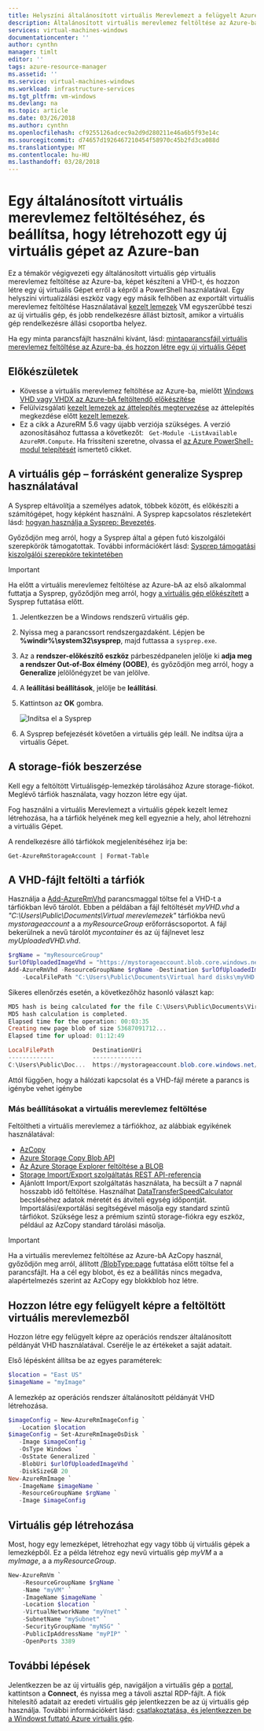 ```yaml
---
title: Helyszíni általánosított virtuális Merevlemezt a felügyelt Azure virtuális gép létrehozása |} Microsoft Docs
description: Általánosított virtuális merevlemez feltöltése az Azure-ba, és ennek segítségével létrehozott egy új virtuális gépet, a Resource Manager üzembe helyezési modellben.
services: virtual-machines-windows
documentationcenter: ''
author: cynthn
manager: timlt
editor: ''
tags: azure-resource-manager
ms.assetid: ''
ms.service: virtual-machines-windows
ms.workload: infrastructure-services
ms.tgt_pltfrm: vm-windows
ms.devlang: na
ms.topic: article
ms.date: 03/26/2018
ms.author: cynthn
ms.openlocfilehash: cf9255126adcec9a2d9d280211e46a6b5f93e14c
ms.sourcegitcommit: d74657d1926467210454f58970c45b2fd3ca088d
ms.translationtype: MT
ms.contentlocale: hu-HU
ms.lasthandoff: 03/28/2018
---
```

# <a name="upload-a-generalized-vhd-and-use-it-to-create-new-vms-in-azure"></a>Egy általánosított virtuális merevlemez feltöltéséhez, és beállítsa, hogy létrehozott egy új virtuális gépet az Azure-ban

Ez a témakör végigvezeti egy általánosított virtuális gép virtuális merevlemez feltöltése az Azure-ba, képet készíteni a VHD-t, és hozzon létre egy új virtuális Gépet erről a képről a PowerShell használatával. Egy helyszíni virtualizálási eszköz vagy egy másik felhőben az exportált virtuális merevlemez feltöltése Használatával [kezelt lemezek](managed-disks-overview.md) VM egyszerűbbé teszi az új virtuális gép, és jobb rendelkezésre állást biztosít, amikor a virtuális gép rendelkezésre állási csoportba helyez. 

Ha egy minta parancsfájlt használni kívánt, lásd: [mintaparancsfájl virtuális merevlemez feltöltése az Azure-ba, és hozzon létre egy új virtuális Gépet](../scripts/virtual-machines-windows-powershell-upload-generalized-script.md)

## <a name="before-you-begin"></a>Előkészületek

- Kövesse a virtuális merevlemez feltöltése az Azure-ba, mielőtt [Windows VHD vagy VHDX az Azure-bA feltöltendő előkészítése](prepare-for-upload-vhd-image.md?toc=%2fazure%2fvirtual-machines%2fwindows%2ftoc.json)
- Felülvizsgálati [kezelt lemezek az áttelepítés megtervezése](on-prem-to-azure.md#plan-for-the-migration-to-managed-disks) az áttelepítés megkezdése előtt [kezelt lemezek](managed-disks-overview.md).
- Ez a cikk a AzureRM 5.6 vagy újabb verziója szükséges. A verzió azonosításához futtassa a következőt: ` Get-Module -ListAvailable AzureRM.Compute`. Ha frissíteni szeretne, olvassa el [az Azure PowerShell-modul telepítését](/powershell/azure/install-azurerm-ps) ismertető cikket.


## <a name="generalize-the-source-vm-using-sysprep"></a>A virtuális gép – forrásként generalize Sysprep használatával

A Sysprep eltávolítja a személyes adatok, többek között, és előkészíti a számítógépet, hogy képként használni. A Sysprep kapcsolatos részletekért lásd: [hogyan használja a Sysprep: Bevezetés](http://technet.microsoft.com/library/bb457073.aspx).

Győződjön meg arról, hogy a Sysprep által a gépen futó kiszolgálói szerepkörök támogatottak. További információkért lásd: [Sysprep támogatási kiszolgálói szerepköre tekintetében](https://msdn.microsoft.com/windows/hardware/commercialize/manufacture/desktop/sysprep-support-for-server-roles)

> [!IMPORTANT]
> Ha előtt a virtuális merevlemez feltöltése az Azure-bA az első alkalommal futtatja a Sysprep, győződjön meg arról, hogy [a virtuális gép előkészített](prepare-for-upload-vhd-image.md?toc=%2fazure%2fvirtual-machines%2fwindows%2ftoc.json) a Sysprep futtatása előtt. 
> 
> 

1. Jelentkezzen be a Windows rendszerű virtuális gép.
2. Nyissa meg a parancssort rendszergazdaként. Lépjen be **%windir%\system32\sysprep**, majd futtassa a `sysprep.exe`.
3. Az a **rendszer-előkészítő eszköz** párbeszédpanelen jelölje ki **adja meg a rendszer Out-of-Box élmény (OOBE)**, és győződjön meg arról, hogy a **Generalize** jelölőnégyzet be van jelölve.
4. A **leállítási beállítások**, jelölje be **leállítási**.
5. Kattintson az **OK** gombra.
   
    ![Indítsa el a Sysprep](./media/upload-generalized-managed/sysprepgeneral.png)
6. A Sysprep befejezését követően a virtuális gép leáll. Ne indítsa újra a virtuális Gépet.


## <a name="get-the-storage-account"></a>A storage-fiók beszerzése

Kell egy a feltöltött Virtuálisgép-lemezkép tárolásához Azure storage-fiókot. Meglévő tárfiók használata, vagy hozzon létre egy újat. 

Fog használni a virtuális Merevlemezt a virtuális gépek kezelt lemez létrehozása, ha a tárfiók helyének meg kell egyeznie a hely, ahol létrehozni a virtuális Gépet.

A rendelkezésre álló tárfiókok megjelenítéséhez írja be:

```azurepowershell
Get-AzureRmStorageAccount | Format-Table
```

## <a name="upload-the-vhd-to-your-storage-account"></a>A VHD-fájlt feltölti a tárfiók

Használja a [Add-AzureRmVhd](https://msdn.microsoft.com/library/mt603554.aspx) parancsmaggal töltse fel a VHD-t a tárfiókban lévő tárolót. Ebben a példában a fájl feltöltését *myVHD.vhd* a *"C:\Users\Public\Documents\Virtual merevlemezek\"*  tárfiókba nevű *mystorageaccount* a a *myResourceGroup* erőforráscsoportot. A fájl bekerülnek a nevű tárolót *mycontainer* és az új fájlnevet lesz *myUploadedVHD.vhd*.

```powershell
$rgName = "myResourceGroup"
$urlOfUploadedImageVhd = "https://mystorageaccount.blob.core.windows.net/mycontainer/myUploadedVHD.vhd"
Add-AzureRmVhd -ResourceGroupName $rgName -Destination $urlOfUploadedImageVhd `
    -LocalFilePath "C:\Users\Public\Documents\Virtual hard disks\myVHD.vhd"
```


Sikeres ellenőrzés esetén, a következőhöz hasonló választ kap:

```powershell
MD5 hash is being calculated for the file C:\Users\Public\Documents\Virtual hard disks\myVHD.vhd.
MD5 hash calculation is completed.
Elapsed time for the operation: 00:03:35
Creating new page blob of size 53687091712...
Elapsed time for upload: 01:12:49

LocalFilePath           DestinationUri
-------------           --------------
C:\Users\Public\Doc...  https://mystorageaccount.blob.core.windows.net/mycontainer/myUploadedVHD.vhd
```

Attól függően, hogy a hálózati kapcsolat és a VHD-fájl mérete a parancs is igénybe vehet igénybe

### <a name="other-options-for-uploading-a-vhd"></a>Más beállításokat a virtuális merevlemez feltöltése
 
Feltöltheti a virtuális merevlemez a tárfiókhoz, az alábbiak egyikének használatával:

- [AzCopy](http://aka.ms/downloadazcopy)
- [Azure Storage Copy Blob API](https://msdn.microsoft.com/library/azure/dd894037.aspx)
- [Az Azure Storage Explorer feltöltése a BLOB](https://azurestorageexplorer.codeplex.com/)
- [Storage Import/Export szolgáltatás REST API-referencia](https://msdn.microsoft.com/library/dn529096.aspx)
-   Ajánlott Import/Export szolgáltatás használata, ha becsült a 7 napnál hosszabb idő feltöltése. Használhat [DataTransferSpeedCalculator](https://github.com/Azure-Samples/storage-dotnet-import-export-job-management/blob/master/DataTransferSpeedCalculator.html) becsléséhez adatok méretét és átviteli egység időpontját. 
    Importálási/exportálási segítségével másolja egy standard szintű tárfiókot. Szüksége lesz a prémium szintű storage-fiókra egy eszköz, például az AzCopy standard tárolási másolja.

> [!IMPORTANT]
> Ha a virtuális merevlemez feltöltése az Azure-bA AzCopy használ, győződjön meg arról, állított [/BlobType:page](https://docs.microsoft.com/en-us/azure/storage/common/storage-use-azcopy#blobtypeblock--page--append) futtatása előtt töltse fel a parancsfájlt. Ha a cél egy blobot, és ez a beállítás nincs megadva, alapértelmezés szerint az AzCopy egy blokkblob hoz létre.
> 
> 



## <a name="create-a-managed-image-from-the-uploaded-vhd"></a>Hozzon létre egy felügyelt képre a feltöltött virtuális merevlemezből 

Hozzon létre egy felügyelt képre az operációs rendszer általánosított példányát VHD használatával. Cserélje le az értékeket a saját adatait.


Első lépésként állítsa be az egyes paraméterek:

```powershell
$location = "East US" 
$imageName = "myImage"
```

A lemezkép az operációs rendszer általánosított példányát VHD létrehozása.

```powershell
$imageConfig = New-AzureRmImageConfig `
   -Location $location
$imageConfig = Set-AzureRmImageOsDisk `
   -Image $imageConfig `
   -OsType Windows `
   -OsState Generalized `
   -BlobUri $urlOfUploadedImageVhd `
   -DiskSizeGB 20
New-AzureRmImage `
   -ImageName $imageName `
   -ResourceGroupName $rgName `
   -Image $imageConfig
```


## <a name="create-the-vm"></a>Virtuális gép létrehozása

Most, hogy egy lemezképet, létrehozhat egy vagy több új virtuális gépek a lemezképből. Ez a példa létrehoz egy nevű virtuális gép *myVM* a a *myImage*, a a *myResourceGroup*.


```powershell
New-AzureRmVm `
    -ResourceGroupName $rgName `
    -Name "myVM" `
    -ImageName $imageName `
    -Location $location `
    -VirtualNetworkName "myVnet" `
    -SubnetName "mySubnet" `
    -SecurityGroupName "myNSG" `
    -PublicIpAddressName "myPIP" `
    -OpenPorts 3389
```


## <a name="next-steps"></a>További lépések

Jelentkezzen be az új virtuális gép, navigáljon a virtuális gép a [portal](https://portal.azure.com), kattintson a **Connect**, és nyissa meg a távoli asztal RDP-fájlt. A fiók hitelesítő adatait az eredeti virtuális gép jelentkezzen be az új virtuális gép használja. További információkért lásd: [csatlakoztatása, és jelentkezzen be a Windowst futtató Azure virtuális gép](connect-logon.md?toc=%2fazure%2fvirtual-machines%2fwindows%2ftoc.json). 

